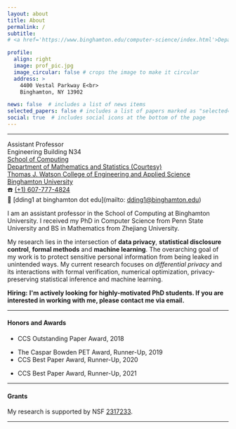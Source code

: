 ```yaml
---
layout: about
title: About
permalink: /
subtitle: 
# <a href='https://www.binghamton.edu/computer-science/index.html'>Department of Computer Science</a>. Address. Contacts. Moto. Etc. https://www.binghamton.edu/watson/ https://www.binghamton.edu/watson/ https://www.binghamton.edu/watson/

profile:
  align: right
  image: prof_pic.jpg
  image_circular: false # crops the image to make it circular
  address: >
    4400 Vestal Parkway E<br>
    Binghamton, NY 13902

news: false  # includes a list of news items
selected_papers: false # includes a list of papers marked as "selected={true}"
social: true  # includes social icons at the bottom of the page
---
```


---
Assistant Professor<br>
Engineering Building N34<br>
[School of Computing](https://www.binghamton.edu/computer-science/index.html)<br>
[Department of Mathematics and Statistics (Courtesy)](https://www2.math.binghamton.edu/p/start)<br>
[Thomas J. Watson College of Engineering and Applied Science](https://www.binghamton.edu/watson/)<br>
[Binghamton University](https://www.binghamton.edu/)<br>
:phone: [(+1) 607-777-4824](tel:16077774824)<br>
:email: [dding1 at binghamton dot edu](mailto: dding1@binghamton.edu)<br>


<!-- <p><b>Assistant Professor</b>
<br><a href='https://www.binghamton.edu/computer-science/index.html'>Department of Computer Science</a>
<br><a href='https://www.binghamton.edu/watson/'>Thomas J. Watson College of Engineering and Applied Science</a>
<br><a href='https://www.binghamton.edu/'>Binghamton University</a>
<br>Phone: (1) 607-777-4824
<br>Email: dding1 at binghamton dot edu
</p> -->

I am an assistant professor in the School of Computing at Binghamton University. I received my PhD in Computer Science from Penn State University and BS in Mathematics from Zhejiang University.

<!-- My research lies in the intersection of **data privacy**, **software security**, **machine learning** and **algorithmic fairness**. The overarching goal of my work is to protect sensitive personal information from being leaked in unintended ways. My current research focuses on <em>differential privacy</em> and its interactions with software security, formal verification, numerical optimization, statistical inference and machine learning. -->
My research lies in the intersection of **data privacy**, **statistical disclosure control**, **formal methods** and **machine learning**. The overarching goal of my work is to protect sensitive personal information from being leaked in unintended ways. My current research focuses on <em>differential privacy</em> and its interactions with formal verification, numerical optimization, privacy-preserving statistical inference and machine learning. 

<div class="alert alert-success">
  <i class="fas fa-solid fa-star"></i> <strong>Hiring:</strong> <b>I'm actively looking for highly-motivated PhD students. If you are interested in working with me, please contact me via email.</b>
</div>


<!-- <p><span style="color:red"><b>I'm looking for highly-motivated PhD students. If you are interested in working with me, please send me an email with your CV.</b></span></p> -->




<!-- <div class="alert alert-success">
  <i class="fas fa-lightbulb"></i> <strong>Tip:</strong> Some Tip.
</div>

<div class="alert alert-info">
  <i class="fas fa-info-circle"></i> <strong>Note:</strong> You can use this <a href="https://gist.github.com/rxaviers/7360908">list of emoji shortcodes</a>, but keep in mind that emoji shortcodes vary from application to application. Refer to your Markdown application's documentation for more information.
</div> -->

---

<!-- #### Selected Publications

* [VLDBJ'22] Free Gap Estimates from the Exponential Mechanism, Sparse Vector, Noisy Max and Related Algorithms, with Yuxin Wang, Yingtai Xiao, Danfeng Zhang and Daniel Kifer.

* [CCS'21] DPGen: Automated Pro- gram Synthesis for Differential Privacy, with Yuxin Wang, Yingtai Xiao, Daniel Kifer and Danfeng Zhang. **Best paper award runner-up.**

* [CCS'20] CheckDP: An Automated and Integrated Approach for Proving Differential Privacy or Finding Precise Counterexamples, with Yuxin Wang, Daniel Kifer and Danfeng Zhang. **Best paper award runner-up.**

* [PLDI'19] Proving Differential Privacy via Shadow Execution, with Yuxin Wang, Guanhong Wang, Danfeng Zhang and Daniel Kifer.

* [CCS'18] Detecting Violations of Differential Privacy, with Yuxin Wang, Guanhong Wang, Danfeng Zhang and Daniel Kifer. **Best paper award.**

--- -->

#### Honors and Awards

* CCS Outstanding Paper Award, 2018
<!-- * Graduate Research Award, Penn State University, 2019 -->
* The Caspar Bowden PET Award, Runner-Up, 2019
* CCS Best Paper Award, Runner-Up, 2020
<!-- * Graduate Teaching Award, Penn State University, 2021 -->
* CCS Best Paper Award, Runner-Up, 2021

---

#### Grants

My research is supported by NSF [2317233](https://www.nsf.gov/awardsearch/showAward?AWD_ID=2317233).


---

<!-- #### Professional Activities

* Technical Program Committee: CCS'22, POPL'23
* Reviewer: CCS'19, LICS'21, NeurIPS'21, TDSC'21, ICLR'22, ICML'22, TPDS'22, ALGO'22 -->